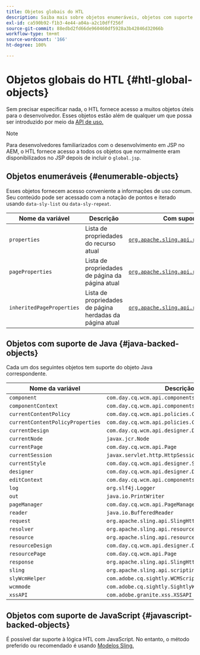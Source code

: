 ```yaml
---
title: Objetos globais do HTL
description: Saiba mais sobre objetos enumeráveis, objetos com suporte de Java e objetos com suporte de JavaScript no HTL.
exl-id: ca590b92-f1b3-4e44-a04a-a2c10dff256f
source-git-commit: 88edbd2fd66de960460df5928a3b42846d32066b
workflow-type: tm+mt
source-wordcount: '166'
ht-degree: 100%

---
```



# Objetos globais do HTL {#htl-global-objects}

Sem precisar especificar nada, o HTL fornece acesso a muitos objetos úteis para o desenvolvedor. Esses objetos estão além de qualquer um que possa ser introduzido por meio da [API de uso.](java-use-api.md)

>[!NOTE]
>
>Para desenvolvedores familiarizados com o desenvolvimento em JSP no AEM, o HTL fornece acesso a todos os objetos que normalmente eram disponibilizados no JSP depois de incluir o `global.jsp`.

## Objetos enumeráveis {#enumerable-objects}

Esses objetos fornecem acesso conveniente a informações de uso comum. Seu conteúdo pode ser acessado com a notação de pontos e iterado usando `data-sly-list` ou `data-sly-repeat`.

| Nome da variável | Descrição | Com suporte de |
|--- |--- |--- |
| `properties` | Lista de propriedades do recurso atual | [`org.apache.sling.api.resource.ValueMap`](https://developer.adobe.com/experience-manager/reference-materials/6-5/javadoc/org/apache/sling/api/resource/ValueMap.html) |
| `pageProperties` | Lista de propriedades de página da página atual | [`org.apache.sling.api.resource.ValueMap`](https://developer.adobe.com/experience-manager/reference-materials/6-5/javadoc/org/apache/sling/api/resource/ValueMap.html) |
| `inheritedPageProperties` | Lista de propriedades de página herdadas da página atual | [`org.apache.sling.api.resource.ValueMap`](https://developer.adobe.com/experience-manager/reference-materials/6-5/javadoc/org/apache/sling/api/resource/ValueMap.html) |

## Objetos com suporte de Java {#java-backed-objects}

Cada um dos seguintes objetos tem suporte do objeto Java correspondente.

| Nome da variável | Descrição |
|---|---|
| `component` | `com.day.cq.wcm.api.components.Component` |
| `componentContext` | `com.day.cq.wcm.api.components.ComponentContext` |
| `currentContentPolicy` | `com.day.cq.wcm.api.policies.ContentPolicy` |
| `currentContentPolicyProperties` | `com.day.cq.wcm.api.policies.ContentPolicy` |
| `currentDesign` | `com.day.cq.wcm.api.designer.Design` |
| `currentNode` | `javax.jcr.Node` |
| `currentPage` | `com.day.cq.wcm.api.Page` |
| `currentSession` | `javax.servlet.http.HttpSession` |
| `currentStyle` | `com.day.cq.wcm.api.designer.Style` |
| `designer` | `com.day.cq.wcm.api.designer.Designer` |
| `editContext` | `com.day.cq.wcm.api.components.EditContext` |
| `log` | `org.slf4j.Logger` |
| `out` | `java.io.PrintWriter` |
| `pageManager` | `com.day.cq.wcm.api.PageManager` |
| `reader` | `java.io.BufferedReader` |
| `request` | `org.apache.sling.api.SlingHttpServletRequest` |
| `resolver` | `org.apache.sling.api.resource.ResourceResolver` |
| `resource` | `org.apache.sling.api.resource.Resource` |
| `resourceDesign` | `com.day.cq.wcm.api.designer.Design` |
| `resourcePage` | `com.day.cq.wcm.api.Page` |
| `response` | `org.apache.sling.api.SlingHttpServletResponse` |
| `sling` | `org.apache.sling.api.scripting.SlingScriptHelper` |
| `slyWcmHelper` | `com.adobe.cq.sightly.WCMScriptHelper` |
| `wcmmode` | `com.adobe.cq.sightly.SightlyWCMMode` |
| `xssAPI` | `com.adobe.granite.xss.XSSAPI` |

## Objetos com suporte de JavaScript {#javascript-backed-objects}

É possível dar suporte à lógica HTL com JavaScript. No entanto, o método preferido ou recomendado é usando [Modelos Sling.](https://sling.apache.org/documentation/bundles/models.html)
